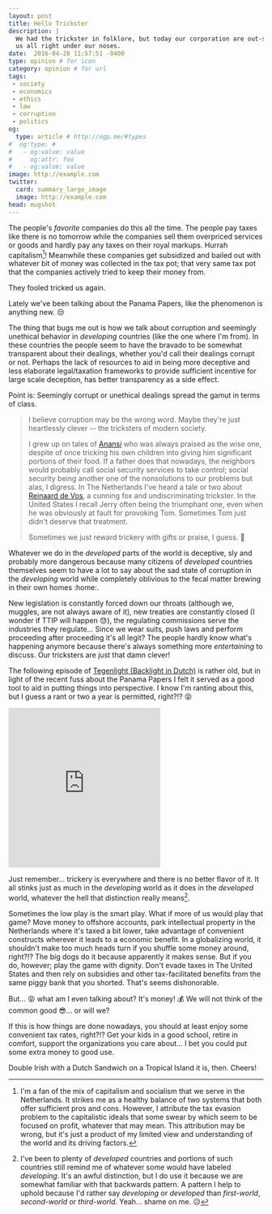 ```yaml
---
layout: post
title: Hello Trickster
description: |
  We had the trickster in folklore, but today our corporation are out-smarting
  us all right under our noses.
date:  2016-04-28 11:57:51 -0400
type: opinion # for icon
category: opinion # for url
tags:
 - society
 - economics
 - ethics
 - law
 - corruption
 - politics
og:
  type: article # http://ogp.me/#types
#  og:type: # 
#   - og:value: value
#     og:attr: foo
#   - og:value: value
image: http://example.com
twitter:
  card: summary_large_image
  image: http://example.com
head: mugshot
---
```

The people's _favorite_ companies do this all the time. The people pay taxes
like there is no tomorrow while the companies sell them overpriced services or
goods and hardly pay any taxes on their royal markups. Hurrah capitalism[^capitalism]! 
Meanwhile these companies get subsidized and bailed out with whatever bit
of money was collected in the tax pot; that very same tax pot that the
companies actively tried to keep their money from.

[^capitalism]: I'm a fan of the mix of capitalism and socialism that we serve in the Netherlands. It strikes me as a healthy balance of two systems that both offer sufficient pros and cons. However, I attribute the tax evasion problem to the capitalistic ideals that some swear by which seem to be focused on profit, whatever that may mean. This attribution may be wrong, but it's just a product of my limited view and understanding of the world and its driving factors.

They <span class="strike">fooled</span> tricked us again. 

Lately we've been talking about the Panama Papers, like the phenomenon is
anything new. :unamused:

The thing that bugs me out is how we talk about corruption and seemingly
unethical behavior in _developing_ countries (like the one where I'm from).
In these countries the people seem to have the bravado to be
somewhat transparent about their dealings, whether you'd call their dealings
corrupt or not. Perhaps the lack of resources to aid in being more deceptive
and less elaborate legal/taxation frameworks to provide sufficient
incentive for large scale deception, has better transparency as a side effect.

Point is: Seemingly corrupt or unethical dealings spread the gamut in terms of
class.

> I believe corruption may be the wrong word. Maybe they're just heartlessly
clever -- the tricksters of modern society.
>
> I grew up on tales of [Anansi][anansi] who was always praised as the
wise one, despite of once tricking his own children into giving him
significant portions of their food. If a father does that nowadays, the
neighbors would probably call social security services to take control; social
security being another one of the nonsolutions to our problems but
alas, I digress. In The Netherlands I've heard a tale or
two about [Reinaard de Vos][reynard], a cunning fox and undiscriminating
trickster. In the United States I recall Jerry often being the triumphant one,
even when he was obviously at fault for provoking Tom. Sometimes Tom just
didn't deserve that treatment.
>
> Sometimes we just reward trickery with gifts or praise, I guess. :gift:

Whatever we do in the _developed_ parts of the world is deceptive, sly and
probably more dangerous because many citizens of _developed_ countries
themselves seem to have a lot to say about the sad state of corruption in the
_developing_ world while completely oblivious to the fecal matter brewing in
their own homes :home:.

New legislation is constantly forced down our throats
(although we, muggles, are not always aware of it), new treaties are constantly
closed (I wonder if TTIP will happen :sweat:), the regulating commissions serve
the industries they regulate... Since we wear suits, push laws and perform
proceeding after proceeding it's all legit? The people hardly know what's
happening anymore because there's always something more _entertaining_ to
discuss. Our tricksters are just that damn clever!

The following episode of [Tegenlight (Backlight in Dutch)][tegenlicht] is 
rather old, but in light of the recent fuss about the Panama Papers I felt it
served as a good tool to aid in putting things into perspective. I know I'm
ranting about this, but I guess a rant or two a year is permitted, right?!?
:stuck_out_tongue_closed_eyes: 

<div class="element video">
<iframe height="315" src="https://www.youtube.com/embed/d4o13isDdfY" frameborder="0" allowfullscreen></iframe>
<!--<iframe src="https://www.youtube.com/embed/d4o13isDdfY" frameborder="0" allowfullscreen></iframe>-->
</div>

Just remember... trickery is everywhere and there is no better flavor of it.
It all stinks just as much in the _developing_ world as it does in the
_developed_ world, whatever the hell that distinction really means[^a].

Sometimes the low play is the smart play. What if more of us would play that
game? Move money to offshore accounts, park intellectual property in the
Netherlands where it's taxed a bit lower, take advantage of convenient
constructs wherever it leads to a economic benefit. In a globalizing world, it
shouldn't make too much heads turn if you shuffle some money around, right?!?
The big dogs do it because apparently it makes sense. But if you do, however;
play the game with dignity. Don't evade taxes in The United States and then
rely on subsidies and other tax-facilitated benefits from the same piggy bank
that you shorted. That's seems dishonorable.

But... :stuck_out_tongue_closed_eyes: what am I even talking about? It's money!
:moneybag: We will not think of the common good :sunglasses:... or will we?

[^a]: I've been to plenty of _developed_ countries and portions of such countries still remind me of whatever some would have labeled _developing_. It's an awful distinction, but I do use it because we are somewhat familiar with that backwards pattern. A pattern I help to uphold because I'd rather say _developing_ or _developed_ than _first-world_, _second-world_ or _third-world_. Yeah... shame on me. :disappointed_relieved:

If this is how things are done nowadays, you should at least enjoy some
convenient tax rates, right?!? Get your kids in a good school, retire in
comfort, support the organizations you care about... I bet you could put some
extra money to good use.

Double Irish with a Dutch Sandwich on a Tropical Island it is, then. Cheers!

[anansi]: https://en.wikipedia.org/wiki/Anansi
[reynard]: https://en.wikipedia.org/wiki/Reynard
[tegenlicht]: http://tegenlicht.vpro.nl/backlight/tax-free-tour.html
